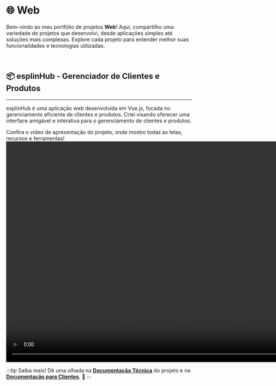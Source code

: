 # 🌐 Web
Bem-vindo ao meu portfólio de projetos **Web**! 
Aqui, compartilho uma variedade de projetos que desenvolvi, desde aplicações simples até soluções mais complexas. Explore cada projeto para entender melhor suas funcionalidades e tecnologias utilizadas.

<br/>

## 📦 esplinHub - Gerenciador de Clientes e Produtos
---

esplinHub é uma aplicação web desenvolvida em Vue.js, focada no gerenciamento eficiente de clientes e produtos. Criei visando oferecer uma interface amigável e interativa para o gerenciamento de clientes e produtos.

Confira o vídeo de apresentação do projeto, onde mostro todas as telas, recursos e ferramentas!
<video width="955" height="600" controls>
  <source src="/img/esplinHub-apresentacao.mp4" type="video/mp4" />
</video>


:::tip Saiba mais!
Dê uma olhada na **[Documentação Técnica](https://esplinhubdocs-projeto.vercel.app/)** do projeto e na **[Documentação para Clientes](https://esplinhubdocs.vercel.app)**. 📗
:::

